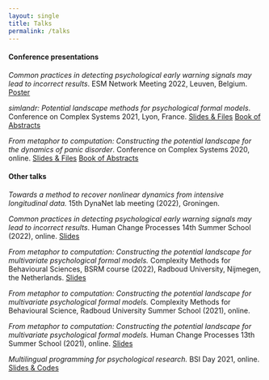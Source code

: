 ```yaml
---
layout: single
title: Talks
permalink: /talks
---
```


#### Conference presentations

*Common practices in detecting psychological early warning signals may lead to incorrect results*. ESM Network Meeting 2022, Leuven, Belgium. [Poster](https://osf.io/8hse4/)

*simlandr: Potential landscape methods for psychological formal models*. Conference on Complex Systems 2021, Lyon, France. [Slides & Files](https://osf.io/kdrqw/) [Book of Abstracts](http://sci-web.net/CCS2021/CCS2021_BookOfAbstracts.pdf)

*From metaphor to computation: Constructing the potential landscape for the dynamics of panic disorder*. Conference on Complex Systems 2020, online. [Slides & Files](https://osf.io/4scdg/) [Book of Abstracts](https://doi.org/10.5281/zenodo.4419178) 

#### Other talks

*Towards a method to recover nonlinear dynamics from intensive longitudinal data.* 15th DynaNet lab meeting (2022), Groningen.

*Common practices in detecting psychological early warning signals may lead to incorrect results*. Human Change Processes 14th Summer School (2022), online. [Slides](https://osf.io/7cxyw/)

*From metaphor to computation: Constructing the potential landscape for multivariate psychological formal models.* Complexity Methods for Behavioural Sciences, BSRM course (2022), Radboud University, Nijmegen, the Netherlands. [Slides](https://osf.io/4gsnt/)

*From metaphor to computation: Constructing the potential landscape for multivariate psychological formal models.* Complexity Methods for Behavioural Science, Radboud University Summer School (2021), online.

*From metaphor to computation: Constructing the potential landscape for multivariate psychological formal models.* Human Change Processes 13th Summer School (2021), online. [Slides](https://osf.io/ybqx9/)

*Multilingual programming for psychological research.* BSI Day 2021, online. [Slides & Codes](https://osf.io/d9bwx/)
